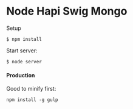 Node Hapi Swig Mongo
=====================

Setup
```
$ npm install
```

Start server:
```
$ node server
```

#### Production

Good to minify first:
```
npm install -g gulp
```



